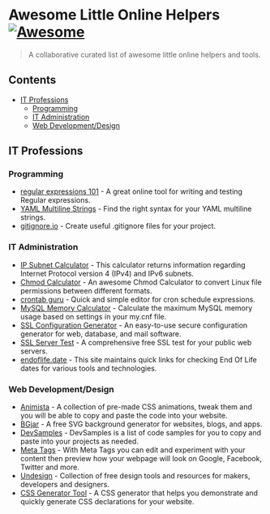 # Awesome Little Online Helpers [![Awesome](https://awesome.re/badge.svg)](https://awesome.re)

> A collaborative curated list of awesome little online helpers and tools.

## Contents
- [IT Professions](#it-professions)
    - [Programming](#programming)
    - [IT Administration](#it-administration)
    - [Web Development/Design](#web-developmentdesign)

## IT Professions

### Programming

- [regular expressions 101](https://regex101.com/) - A great online tool for writing and testing Regular expressions.
- [YAML Multiline Strings](https://yaml-multiline.info/) - Find the right syntax for your YAML multiline strings.
- [gitignore.io](https://www.toptal.com/developers/gitignore) - Create useful .gitignore files for your project.

### IT Administration

- [IP Subnet Calculator](https://www.calculator.net/ip-subnet-calculator.html) - This calculator returns information regarding Internet Protocol version 4 (IPv4) and IPv6 subnets.
- [Chmod Calculator](https://chmod-calculator.com/) - An awesome Chmod Calculator to convert Linux file permissions between different formats.
- [crontab guru](https://crontab.guru/) - Quick and simple editor for cron schedule expressions.
- [MySQL Memory Calculator](https://www.mysqlcalculator.com/) -  Calculate the maximum MySQL memory usage based on settings in your my.cnf file.
- [SSL Configuration Generator](https://ssl-config.mozilla.org/) - An easy-to-use secure configuration generator for web, database, and mail software.
- [SSL Server Test](https://www.ssllabs.com/ssltest/) - A comprehensive free SSL test for your public web servers.
- [endoflife.date](https://endoflife.date) - This site maintains quick links for checking End Of Life dates for various tools and technologies.

### Web Development/Design
- [Animista](https://animista.net/) - A collection of pre-made CSS animations, tweak them and you will be able to copy and paste the code into your website.
- [BGjar](https://bgjar.com/) - A free SVG background generator for websites, blogs, and apps.
- [DevSamples](https://www.devsamples.com/) - DevSamples is a list of code samples for you to copy and paste into your projects as needed.
- [Meta Tags](https://metatags.io/) - With Meta Tags you can edit and experiment with your content then preview how your webpage will look on Google, Facebook, Twitter and more.
- [Undesign](https://undesign.learn.uno/) - Collection of free design tools and resources for makers, developers and designers.
- [CSS Generator Tool](https://cssgenerator.org/) - A CSS generator that helps you demonstrate and quickly generate CSS declarations for your website.
